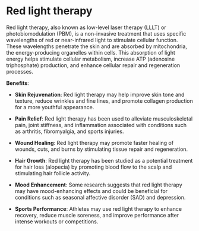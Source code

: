 [//]: # (
source: gpt-3 + jph editing
tags: treatments
)

# Red light therapy

Red light therapy, also known as low-level laser therapy (LLLT) or photobiomodulation (PBM), is a non-invasive treatment that uses specific wavelengths of red or near-infrared light to stimulate cellular function. These wavelengths penetrate the skin and are absorbed by mitochondria, the energy-producing organelles within cells. This absorption of light energy helps stimulate cellular metabolism, increase ATP (adenosine triphosphate) production, and enhance cellular repair and regeneration processes.

**Benefits**:

* **Skin Rejuvenation**: Red light therapy may help improve skin tone and texture, reduce wrinkles and fine lines, and promote collagen production for a more youthful appearance.

* **Pain Relief**: Red light therapy has been used to alleviate musculoskeletal pain, joint stiffness, and inflammation associated with conditions such as arthritis, fibromyalgia, and sports injuries.

* **Wound Healing**: Red light therapy may promote faster healing of wounds, cuts, and burns by stimulating tissue repair and regeneration.

* **Hair Growth**: Red light therapy has been studied as a potential treatment for hair loss (alopecia) by promoting blood flow to the scalp and stimulating hair follicle activity.

* **Mood Enhancement**: Some research suggests that red light therapy may have mood-enhancing effects and could be beneficial for conditions such as seasonal affective disorder (SAD) and depression.

* **Sports Performance**: Athletes may use red light therapy to enhance recovery, reduce muscle soreness, and improve performance after intense workouts or competitions.
